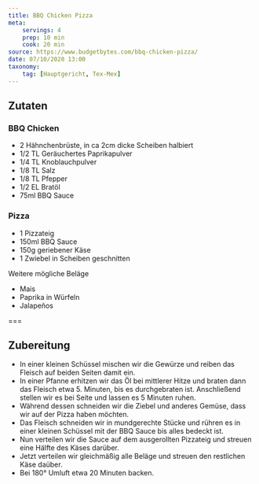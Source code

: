 ```yaml
---
title: BBQ Chicken Pizza
meta:
    servings: 4
    prep: 10 min
    cook: 20 min
source: https://www.budgetbytes.com/bbq-chicken-pizza/
date: 07/10/2020 13:00
taxonomy:
    tag: [Hauptgericht, Tex-Mex]
---
```

## Zutaten

### BBQ Chicken
* 2 Hähnchenbrüste, in ca 2cm dicke Scheiben halbiert
* 1/2 TL Geräuchertes Paprikapulver
* 1/4 TL Knoblauchpulver
* 1/8 TL Salz
* 1/8 TL Pfepper
* 1/2 EL Bratöl
* 75ml BBQ Sauce

### Pizza
* 1 Pizzateig
* 150ml BBQ Sauce
* 150g geriebener Käse
* 1 Zwiebel in Scheiben geschnitten

Weitere mögliche Beläge
* Mais
* Paprika in Würfeln
* Jalapeños

===

## Zubereitung

* In einer kleinen Schüssel mischen wir die Gewürze und reiben das Fleisch auf beiden Seiten damit ein.
* In einer Pfanne erhitzen wir das Öl bei mittlerer Hitze und braten dann das Fleisch etwa 5. Minuten, bis es durchgebraten ist. Anschließend stellen wir es bei Seite und lassen es 5 Minuten ruhen.
* Während dessen schneiden wir die Ziebel und anderes Gemüse, dass wir auf der Pizza haben möchten.
* Das Fleisch schneiden wir in mundgerechte Stücke und rühren es in einer kleinen Schüssel mit der BBQ Sauce bis alles bedeckt ist.
* Nun verteilen wir die Sauce auf dem ausgerollten Pizzateig und streuen eine Hälfte des Käses darüber.
* Jetzt verteilen wir gleichmäßig alle Beläge und streuen den restlichen Käse daüber.
* Bei 180° Umluft etwa 20 Minuten backen.